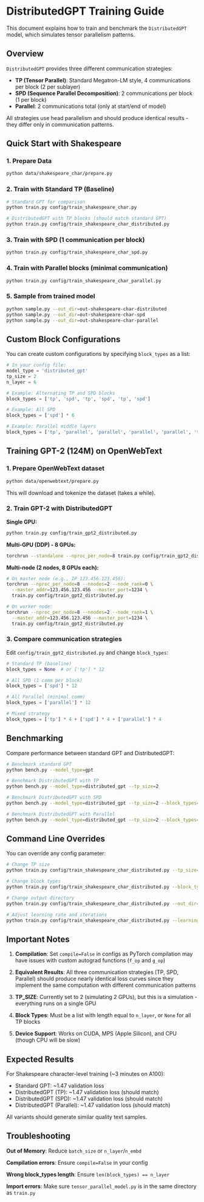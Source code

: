 # DistributedGPT Training Guide

This document explains how to train and benchmark the `DistributedGPT` model, which simulates tensor parallelism patterns.

## Overview

`DistributedGPT` provides three different communication strategies:
- **TP (Tensor Parallel)**: Standard Megatron-LM style, 4 communications per block (2 per sublayer)
- **SPD (Sequence Parallel Decomposition)**: 2 communications per block (1 per block)
- **Parallel**: 2 communications total (only at start/end of model)

All strategies use head parallelism and should produce identical results - they differ only in communication patterns.

## Quick Start with Shakespeare

### 1. Prepare Data
```bash
python data/shakespeare_char/prepare.py
```

### 2. Train with Standard TP (Baseline)
```bash
# Standard GPT for comparison
python train.py config/train_shakespeare_char.py

# DistributedGPT with TP blocks (should match standard GPT)
python train.py config/train_shakespeare_char_distributed.py
```

### 3. Train with SPD (1 communication per block)
```bash
python train.py config/train_shakespeare_char_spd.py
```

### 4. Train with Parallel blocks (minimal communication)
```bash
python train.py config/train_shakespeare_char_parallel.py
```

### 5. Sample from trained model
```bash
python sample.py --out_dir=out-shakespeare-char-distributed
python sample.py --out_dir=out-shakespeare-char-spd
python sample.py --out_dir=out-shakespeare-char-parallel
```

## Custom Block Configurations

You can create custom configurations by specifying `block_types` as a list:

```python
# In your config file:
model_type = 'distributed_gpt'
tp_size = 2
n_layer = 6

# Example: Alternating TP and SPD blocks
block_types = ['tp', 'spd', 'tp', 'spd', 'tp', 'spd']

# Example: All SPD
block_types = ['spd'] * 6

# Example: Parallel middle layers
block_types = ['tp', 'parallel', 'parallel', 'parallel', 'parallel', 'tp']
```

## Training GPT-2 (124M) on OpenWebText

### 1. Prepare OpenWebText dataset
```bash
python data/openwebtext/prepare.py
```
This will download and tokenize the dataset (takes a while).

### 2. Train GPT-2 with DistributedGPT

**Single GPU:**
```bash
python train.py config/train_gpt2_distributed.py
```

**Multi-GPU (DDP) - 8 GPUs:**
```bash
torchrun --standalone --nproc_per_node=8 train.py config/train_gpt2_distributed.py
```

**Multi-node (2 nodes, 8 GPUs each):**
```bash
# On master node (e.g., IP 123.456.123.456):
torchrun --nproc_per_node=8 --nnodes=2 --node_rank=0 \
  --master_addr=123.456.123.456 --master_port=1234 \
  train.py config/train_gpt2_distributed.py

# On worker node:
torchrun --nproc_per_node=8 --nnodes=2 --node_rank=1 \
  --master_addr=123.456.123.456 --master_port=1234 \
  train.py config/train_gpt2_distributed.py
```

### 3. Compare communication strategies

Edit `config/train_gpt2_distributed.py` and change `block_types`:

```python
# Standard TP (baseline)
block_types = None  # or ['tp'] * 12

# All SPD (1 comm per block)
block_types = ['spd'] * 12

# All Parallel (minimal comm)
block_types = ['parallel'] * 12

# Mixed strategy
block_types = ['tp'] * 4 + ['spd'] * 4 + ['parallel'] * 4
```

## Benchmarking

Compare performance between standard GPT and DistributedGPT:

```bash
# Benchmark standard GPT
python bench.py --model_type=gpt

# Benchmark DistributedGPT with TP
python bench.py --model_type=distributed_gpt --tp_size=2

# Benchmark DistributedGPT with SPD
python bench.py --model_type=distributed_gpt --tp_size=2 --block_types="['spd']*12"

# Benchmark DistributedGPT with Parallel
python bench.py --model_type=distributed_gpt --tp_size=2 --block_types="['parallel']*12"
```

## Command Line Overrides

You can override any config parameter:

```bash
# Change TP size
python train.py config/train_shakespeare_char_distributed.py --tp_size=4

# Change block types
python train.py config/train_shakespeare_char_distributed.py --block_types="['spd']*6"

# Change output directory
python train.py config/train_shakespeare_char_distributed.py --out_dir=out-custom

# Adjust learning rate and iterations
python train.py config/train_shakespeare_char_distributed.py --learning_rate=5e-4 --max_iters=10000
```

## Important Notes

1. **Compilation**: Set `compile=False` in configs as PyTorch compilation may have issues with custom autograd functions (`f_op` and `g_op`)

2. **Equivalent Results**: All three communication strategies (TP, SPD, Parallel) should produce nearly identical loss curves since they implement the same computation with different communication patterns

3. **TP_SIZE**: Currently set to 2 (simulating 2 GPUs), but this is a simulation - everything runs on a single GPU

4. **Block Types**: Must be a list with length equal to `n_layer`, or `None` for all TP blocks

5. **Device Support**: Works on CUDA, MPS (Apple Silicon), and CPU (though CPU will be slow)

## Expected Results

For Shakespeare character-level training (~3 minutes on A100):
- Standard GPT: ~1.47 validation loss
- DistributedGPT (TP): ~1.47 validation loss (should match)
- DistributedGPT (SPD): ~1.47 validation loss (should match)
- DistributedGPT (Parallel): ~1.47 validation loss (should match)

All variants should generate similar quality text samples.

## Troubleshooting

**Out of Memory**: Reduce `batch_size` or `n_layer`/`n_embd`

**Compilation errors**: Ensure `compile=False` in your config

**Wrong block_types length**: Ensure `len(block_types) == n_layer`

**Import errors**: Make sure `tensor_parallel_model.py` is in the same directory as `train.py`
